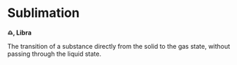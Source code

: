 <!--{"tags":["Sublimation"]}-->

# Sublimation

**♎︎, Libra**

The transition of a substance directly from the solid to the gas state, without
passing through the liquid state.
